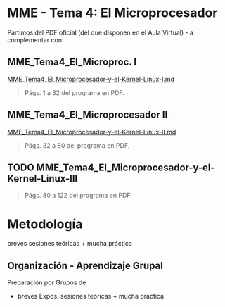 # MME - Tema 4: El Microprocesador

Partimos del PDF oficial (del que disponen en el Aula Virtual) - a complementar con:

## MME_Tema4_El_Microproc. I

[MME_Tema4_El_Microprocesador-y-el-Kernel-Linux-I.md](MME_Tema4_El_Microprocesador-y-el-Kernel-Linux-I.md)

> Págs. 1 a 32 del programa en PDF.

## MME_Tema4_El_Microprocesador II

[MME_Tema4_El_Microprocesador-y-el-Kernel-Linux-II.md](MME_Tema4_El_Microprocesador-y-el-Kernel-Linux-II.md)

> Págs. 32 a 80 del programa en PDF.

## TODO MME_Tema4_El_Microprocesador-y-el-Kernel-Linux-III

> Págs. 80 a 122 del programa en PDF.



# Metodología 

breves sesiones teóricas + mucha práctica

## Organización - Aprendizaje Grupal

Preparación por Grupos de 

- breves Expos. sesiones teóricas + mucha práctica


